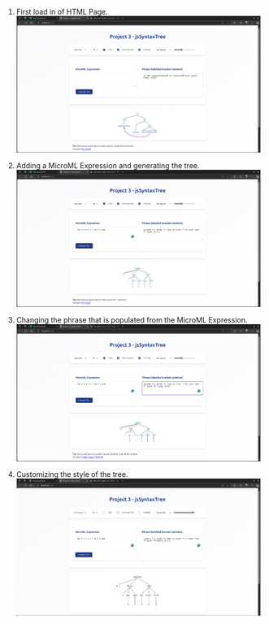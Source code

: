 1. First load in of HTML Page.
![alt text](image.png)

2. Adding a MicroML Expression and generating the tree.
![alt text](image-1.png)

3. Changing the phrase that is populated from the MicroML Expression.
![alt text](image-2.png)

4. Customizing the style of the tree.
![alt text](image-3.png)